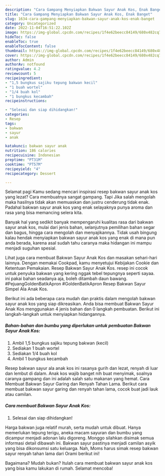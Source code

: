 ```yaml
---
description: "Cara Gampang Menyiapkan Bakwan Sayur Anak Kos, Enak Banget"
title: "Cara Gampang Menyiapkan Bakwan Sayur Anak Kos, Enak Banget"
slug: 1634-cara-gampang-menyiapkan-bakwan-sayur-anak-kos-enak-banget
category: Uncategorized
date: 2022-11-04T16:51:22.102Z
image: https://img-global.cpcdn.com/recipes/1f4e62beecc84149/680x482cq70/bakwan-sayur-anak-kos-foto-resep-utama.jpg
hideToc: false
enableToc: true
enableTocContent: false
thumbnail: https://img-global.cpcdn.com/recipes/1f4e62beecc84149/680x482cq70/bakwan-sayur-anak-kos-foto-resep-utama.jpg
cover: https://img-global.cpcdn.com/recipes/1f4e62beecc84149/680x482cq70/bakwan-sayur-anak-kos-foto-resep-utama.jpg
author: Admin
authorAv: notfound
ratingvalue: 4.2
reviewcount: 5
recipeingredient:
- "1,5 bungkus sajiku tepung bakwan kecil"
- "1 buah wortel"
- "1/4 buah kol"
- "1 bungkus kecambah"
recipeinstructions:

- "Selesai dan siap dihidangkan!"
categories:
- Resep
tags:
- bakwan
- sayur
- anak

katakunci: bakwan sayur anak 
nutrition: 186 calories
recipecuisine: Indonesian
preptime: "PT31M"
cooktime: "PT57M"
recipeyield: "4"
recipecategory: Dessert

---
```



Selamat pagi Kamu sedang mencari inspirasi resep bakwan sayur anak kos yang lezat? Cara membuatnya sangat gampang. Tapi Jika salah mengolah maka hasilnya tidak akan memuaskan dan justru cenderung tidak enak. Padahal bakwan sayur anak kos yang enak selayaknya punya aroma dan rasa yang bisa memancing selera kita.


Banyak hal yang sedikit banyak mempengaruhi kualitas rasa dari bakwan sayur anak kos, mulai dari jenis bahan, selanjutnya pemilihan bahan segar dan bagus, hingga cara mengolah dan menyajikannya. Tidak usah bingung kalau hendak menyiapkan bakwan sayur anak kos yang enak di mana pun anda berada, karena asal sudah tahu caranya maka hidangan ini mampu menjadi suguhan spesial.

Lihat juga cara membuat Bakwan Sayur Anak Kos dan masakan sehari-hari lainnya. Dengan memakai Cookpad, kamu menyetujui Kebijakan Cookie dan Ketentuan Pemakaian. Resep Bakwan Sayur Anak Kos. resep ini cocok untuk penyuka bakwan yang kering nggak tebel tepungnya seperti sayaa. ini pakai bahan seadanya aja, boleh ditambah daun bawang. #PejuangGoldenBatikApron #GoldenBatikApron Resep Bakwan Sayur Simpel Ala Anak Kos.


Berikut ini ada beberapa cara mudah dan praktis dalam mengolah bakwan sayur anak kos yang siap dikreasikan. Anda bisa membuat Bakwan Sayur Anak Kos menggunakan 4 jenis bahan dan 0 langkah pembuatan. Berikut ini langkah-langkah untuk menyiapkan hidangannya.

<!--inarticleads1-->

##### Bahan-bahan dan bumbu yang diperlukan untuk pembuatan Bakwan Sayur Anak Kos:

1. Ambil 1,5 bungkus sajiku tepung bakwan (kecil)
1. Sediakan 1 buah wortel
1. Sediakan 1/4 buah kol
1. Ambil 1 bungkus kecambah


Resep bakwan sayur ala anak kos ini rasanya gurih dan lezat, renyah di luar dan lembut di dalam. Anak kos wajib banget nih buat menyimak, soalnya caranya gampang dan ini adalah salah satu makanan yang hemat. Cara Membuat Bakwan Sayur Garing dan Renyah Tahan Lama. Berikut cara membuat bakwan sayur garing dan renyah tahan lama, cocok buat jadi lauk atau camilan. 

<!--inarticleads2-->

##### Cara membuat Bakwan Sayur Anak Kos:


1. Selesai dan siap dihidangkan!

Harga bakwan juga relatif murah, serta mudah untuk dibuat. Hanya memerlukan tepung terigu, aneka macam sayuran dan bumbu yang dicampur menjadi adonan lalu digoreng. Monggo silahkan disimak semua informasi detail dibawah ini. Bakwan sayur pastinya menjadi camilan asyik yang bisa dikonsumsi satu keluarga. Nah, Moms harus simak resep bakwan sayur renyah tahan lama dari Orami berikut ini! 

Bagaimana? Mudah bukan? Itulah cara membuat bakwan sayur anak kos yang bisa kamu lakukan di rumah. Selamat mencoba!
